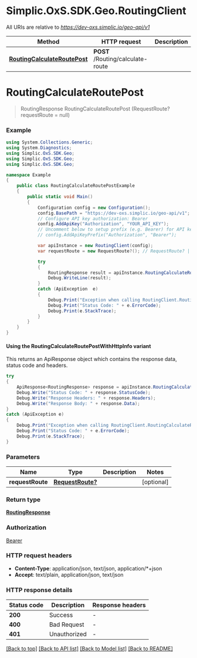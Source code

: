 # Simplic.OxS.SDK.Geo.RoutingClient

All URIs are relative to *https://dev-oxs.simplic.io/geo-api/v1*

| Method | HTTP request | Description |
|--------|--------------|-------------|
| [**RoutingCalculateRoutePost**](RoutingClient.md#routingcalculateroutepost) | **POST** /Routing/calculate-route |  |

<a id="routingcalculateroutepost"></a>
# **RoutingCalculateRoutePost**
> RoutingResponse RoutingCalculateRoutePost (RequestRoute? requestRoute = null)



### Example
```csharp
using System.Collections.Generic;
using System.Diagnostics;
using Simplic.OxS.SDK.Geo;
using Simplic.OxS.SDK.Geo;
using Simplic.OxS.SDK.Geo;

namespace Example
{
    public class RoutingCalculateRoutePostExample
    {
        public static void Main()
        {
            Configuration config = new Configuration();
            config.BasePath = "https://dev-oxs.simplic.io/geo-api/v1";
            // Configure API key authorization: Bearer
            config.AddApiKey("Authorization", "YOUR_API_KEY");
            // Uncomment below to setup prefix (e.g. Bearer) for API key, if needed
            // config.AddApiKeyPrefix("Authorization", "Bearer");

            var apiInstance = new RoutingClient(config);
            var requestRoute = new RequestRoute?(); // RequestRoute? |  (optional) 

            try
            {
                RoutingResponse result = apiInstance.RoutingCalculateRoutePost(requestRoute);
                Debug.WriteLine(result);
            }
            catch (ApiException  e)
            {
                Debug.Print("Exception when calling RoutingClient.RoutingCalculateRoutePost: " + e.Message);
                Debug.Print("Status Code: " + e.ErrorCode);
                Debug.Print(e.StackTrace);
            }
        }
    }
}
```

#### Using the RoutingCalculateRoutePostWithHttpInfo variant
This returns an ApiResponse object which contains the response data, status code and headers.

```csharp
try
{
    ApiResponse<RoutingResponse> response = apiInstance.RoutingCalculateRoutePostWithHttpInfo(requestRoute);
    Debug.Write("Status Code: " + response.StatusCode);
    Debug.Write("Response Headers: " + response.Headers);
    Debug.Write("Response Body: " + response.Data);
}
catch (ApiException e)
{
    Debug.Print("Exception when calling RoutingClient.RoutingCalculateRoutePostWithHttpInfo: " + e.Message);
    Debug.Print("Status Code: " + e.ErrorCode);
    Debug.Print(e.StackTrace);
}
```

### Parameters

| Name | Type | Description | Notes |
|------|------|-------------|-------|
| **requestRoute** | [**RequestRoute?**](RequestRoute?.md) |  | [optional]  |

### Return type

[**RoutingResponse**](RoutingResponse.md)

### Authorization

[Bearer](../README.md#Bearer)

### HTTP request headers

 - **Content-Type**: application/json, text/json, application/*+json
 - **Accept**: text/plain, application/json, text/json


### HTTP response details
| Status code | Description | Response headers |
|-------------|-------------|------------------|
| **200** | Success |  -  |
| **400** | Bad Request |  -  |
| **401** | Unauthorized |  -  |

[[Back to top]](#) [[Back to API list]](../README.md#documentation-for-api-endpoints) [[Back to Model list]](../README.md#documentation-for-models) [[Back to README]](../README.md)

